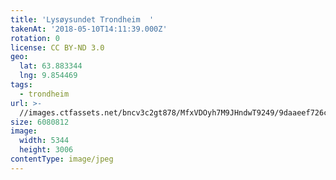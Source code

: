 ```yaml
---
title: 'Lysøysundet Trondheim  '
takenAt: '2018-05-10T14:11:39.000Z'
rotation: 0
license: CC BY-ND 3.0
geo:
  lat: 63.883344
  lng: 9.854469
tags:
  - trondheim
url: >-
  //images.ctfassets.net/bncv3c2gt878/MfxVDOyh7M9JHndwT9249/9daaeef726cc7efe4e68711f1ac38e7d/lysysundet-trondheim_40229494640_o
size: 6080812
image:
  width: 5344
  height: 3006
contentType: image/jpeg
---
```


